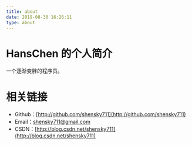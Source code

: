 ```yaml
---
title: about
date: 2019-08-30 16:26:11
type: about
---
```


# HansChen 的个人简介

一个逐渐变胖的程序员。

# 相关链接

 - Github：[http://github.com/shensky711](http://github.com/shensky711)
 - Email：[shensky711@gmail.com](mailto:shensky711@gmail.com)
 - CSDN：[http://blog.csdn.net/shensky711](http://blog.csdn.net/shensky711)